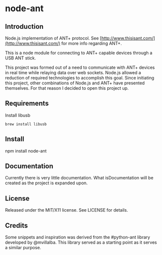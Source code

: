 node-ant
===

Introduction
------------
Node.js implementation of ANT+ protocol. See [http://www.thisisant.com/](http://www.thisisant.com/) for more info regarding ANT+.

This is a node module for connecting to ANT+ capable devices through a USB ANT stick.

This project was formed out of a need to communicate with ANT+ devices in real time while relaying data over web sockets.  Node.js allowed a reduction of required technologies to accomplish this goal.  Since initiating this project, other combinations of Node.js and ANT+ have presented themselves. For that reason I decided to open this project up.


Requirements
-------
Install libusb

```
brew install libusb
```

Install
-------
npm install node-ant


Documentation
-------------
Currently there is very little documentation.  What isDocumentation will be created as the project is expanded upon.


License
-------
Released under the MIT/X11 license. See LICENSE for details.


Credits
-------
Some snippets and inspiration was derived from the #python-ant library developed by @mvillalba.  This library served as a starting point as it serves a similar purpose.